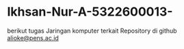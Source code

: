 # Ikhsan-Nur-A-5322600013-


berikut tugas Jaringan komputer terkait Repository di github alioke@pens.ac.id
